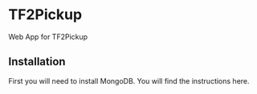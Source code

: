 # TF2Pickup
Web App for TF2Pickup

## Installation

First you will need to install MongoDB. You will find the instructions here.
